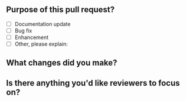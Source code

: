<!--
Allo' allo'! 
Thanks for taking the time to submit a pull request ❤

Please make sure you read and fulfill our pull request guidelines:
https://github.com/yeoman/.github/blob/master/.github/contributing.md

Additional useful information is placed on the Yeoman Website:
http://yeoman.io/contributing/pull-request.html
-->

## Purpose of this pull request? 

- [ ] Documentation update
- [ ] Bug fix 
- [ ] Enhancement
- [ ] Other, please explain:

## What changes did you make?

<!-- Give an overview -->

## Is there anything you'd like reviewers to focus on?

<!-- Just in case -->